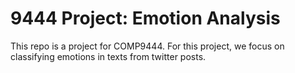 # 9444 Project: Emotion Analysis
This repo is a project for COMP9444. For this project, we focus on classifying emotions in texts from twitter posts.

